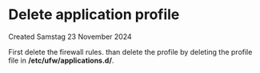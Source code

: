# Delete application profile
Created Samstag 23 November 2024

First delete the firewall rules.
than delete the profile by deleting the profile file in **/etc/ufw/applications.d/**.

